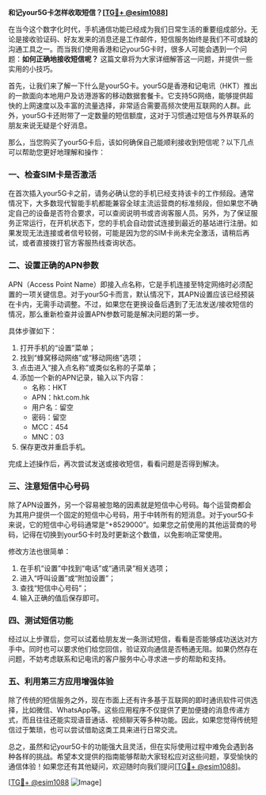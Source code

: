 **和记your5G卡怎样收取短信？[[TG💪+ @esim1088](https://t.me/s/esim1088)]**

在当今这个数字化时代，手机通信功能已经成为我们日常生活的重要组成部分。无论是接收验证码、好友发来的消息还是工作邮件，短信服务始终是我们不可或缺的沟通工具之一。而当我们使用香港和记your5G卡时，很多人可能会遇到一个问题：**如何正确地接收短信呢？** 这篇文章将为大家详细解答这一问题，并提供一些实用的小技巧。

首先，让我们来了解一下什么是your5G卡。your5G是香港和记电讯（HKT）推出的一款面向本地用户及访港游客的移动数据套餐卡。它支持5G网络，能够提供超快的上网速度以及丰富的流量选择，非常适合需要高频次使用互联网的人群。此外，your5G卡还附带了一定数量的短信额度，这对于习惯通过短信与外界联系的朋友来说无疑是个好消息。

那么，当您购买了your5G卡后，该如何确保自己能顺利接收到短信呢？以下几点可以帮助您更好地理解和操作：

### 一、检查SIM卡是否激活

在首次插入your5G卡之前，请务必确认您的手机已经支持该卡的工作频段。通常情况下，大多数现代智能手机都能兼容全球主流运营商的标准频段，但如果您不确定自己的设备是否符合要求，可以查阅说明书或咨询客服人员。另外，为了保证服务正常运行，在开机状态下，您的手机会自动尝试连接到最近的基站进行注册。如果发现无法连接或者信号较弱，可能是因为您的SIM卡尚未完全激活，请稍后再试，或者直接拨打官方客服热线查询状态。

### 二、设置正确的APN参数

APN（Access Point Name）即接入点名称，它是手机连接至特定网络时必须配置的一项关键信息。对于your5G卡而言，默认情况下，其APN设置应该已经预装在卡内，无需手动调整。不过，如果您在更换设备后遇到了无法发送/接收短信的情况，那么重新检查并设置APN参数可能是解决问题的第一步。

具体步骤如下：
1. 打开手机的“设置”菜单；
2. 找到“蜂窝移动网络”或“移动网络”选项；
3. 点击进入“接入点名称”或类似名称的子菜单；
4. 添加一个新的APN记录，输入以下内容：
   - 名称：HKT
   - APN：hkt.com.hk
   - 用户名：留空
   - 密码：留空
   - MCC：454
   - MNC：03
5. 保存更改并重启手机。

完成上述操作后，再次尝试发送或接收短信，看看问题是否得到解决。

### 三、注意短信中心号码

除了APN设置外，另一个容易被忽略的因素就是短信中心号码。每个运营商都会为其用户提供一个固定的短信中心号码，用于中转所有的短消息。对于your5G卡来说，它的短信中心号码通常是“+8529000”。如果您之前使用的其他运营商的号码，记得在切换到your5G卡时及时更新这个数值，以免影响正常使用。

修改方法也很简单：
1. 在手机“设置”中找到“电话”或“通讯录”相关选项；
2. 进入“呼叫设置”或“附加设置”；
3. 查找“短信中心号码”；
4. 输入正确的值后保存即可。

### 四、测试短信功能

经过以上步骤后，您可以试着给朋友发一条测试短信，看看是否能够成功送达对方手中。同时也可以要求他们给您回信，验证双向通信是否畅通无阻。如果仍然存在问题，不妨考虑联系和记电讯的客户服务中心寻求进一步的帮助和支持。

### 五、利用第三方应用增强体验

除了传统的短信服务之外，现在市面上还有许多基于互联网的即时通讯软件可供选择，比如微信、WhatsApp等。这些应用程序不仅提供了更加便捷的消息传递方式，而且往往还能实现语音通话、视频聊天等多种功能。因此，如果您觉得传统短信过于繁琐，也可以尝试借助这类工具来进行日常交流。

总之，虽然和记your5G卡的功能强大且灵活，但在实际使用过程中难免会遇到各种各样的挑战。希望本文提供的指南能够帮助大家轻松应对这些问题，享受愉快的通信体验！如果您还有其他疑问，欢迎随时向我们提问[[TG💪+ @esim1088](https://t.me/s/esim1088)]。

[[TG💪+ @esim1088](https://t.me/s/esim1088) ![Image](https://i.postimg.cc/4NQfJmqS/Snipaste-2025-05-13-00-14-12.png)]
